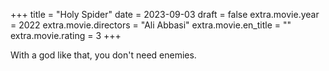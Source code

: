 +++
title = "Holy Spider"
date = 2023-09-03
draft = false
extra.movie.year = 2022
extra.movie.directors = "Ali Abbasi"
extra.movie.en_title = ""
extra.movie.rating = 3
+++

With a god like that, you don't need enemies.<!-- more -->